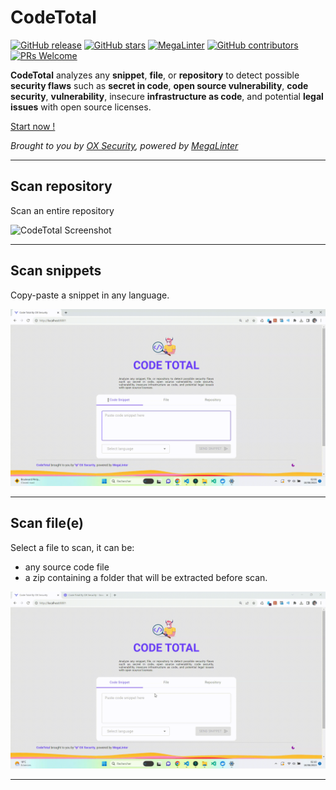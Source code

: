 # CodeTotal

[![GitHub release](https://img.shields.io/github/v/release/oxsecurity/codetotal?sort=semver)](https://github.com/oxsecurity/codetotal/releases)
[![GitHub stars](https://img.shields.io/github/stars/oxsecurity/codetotal?cacheSeconds=3600)](https://github.com/oxsecurity/codetotal/stargazers/)
[![MegaLinter](https://github.com/oxsecurity/codetotal/workflows/MegaLinter/badge.svg?branch=main)](https://github.com/oxsecurity/codetotal/actions?query=workflow%3AMegaLinter+branch%3Amain)
[![GitHub contributors](https://img.shields.io/github/contributors/oxsecurity/codetotal.svg)](https://github.com/oxsecurity/codetotal/graphs/contributors/)
[![PRs Welcome](https://img.shields.io/badge/PRs-welcome-brightgreen.svg?style=flat-square)](http://makeapullrequest.com)

**CodeTotal** analyzes any **snippet**, **file**, or **repository** to detect possible **security flaws** such as **secret in code**, **open source vulnerability**, **code security**, **vulnerability**, insecure **infrastructure as code**, and potential **legal issues** with open source licenses.

[Start now !](quick-start.md)

_Brought to you by [OX Security](https://ox.security), powered by [MegaLinter](https://megalinter.io)_

___

## Scan repository

Scan an entire repository

![CodeTotal Screenshot](assets/images/run-repo.gif "Run repo recording")

___

## Scan snippets

Copy-paste a snippet in any language.

![CodeTotal Screenshot](assets/images/run-snippet.gif "Run snippet recording")

___

## Scan file(e)

Select a file to scan, it can be:

- any source code file
- a zip containing a folder that will be extracted before scan.

![CodeTotal Screenshot](assets/images/run-file.gif "Run file recording")

___




